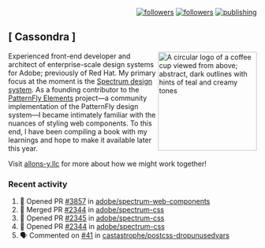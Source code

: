 <p align="right"><a rel="me" href="https://front-end.social/@castastrophe">
    <img alt="followers" title="Follow me on Mastodon" src="https://img.shields.io/mastodon/follow/109297102751309835?domain=https%3A%2F%2Ffront-end.social&label=Follow&logo=mastodon&logoColor=white&style=for-the-badge&labelColor=008080&color=006969"/></a>
  <a href="https://codepen.io/castastrophe/">
    <img alt="followers" title="Follow me on CodePen" src="https://img.shields.io/badge/16-1?color=640464&labelColor=7c007c&style=for-the-badge&logo=codepen&label=Follow"/></a>
<a href="https://castastrophe.medium.com/">
    <img alt="publishing" title="View articles on Medium" src="https://img.shields.io/badge/107-1?color=666&labelColor=444&label=subscribe&logo=medium&logoColor=white&style=for-the-badge"/></a>
</p>

## [&nbsp;Cassondra&nbsp;]

<img align="right" src="https://github-production-user-asset-6210df.s3.amazonaws.com/1840295/253016758-ba468774-1cd3-42c2-8f43-947b5eeb5edf.png" height="200" alt="A circular logo of a coffee cup viewed from above; abstract, dark outlines with hints of teal and creamy tones">

Experienced front-end developer and architect of enterprise-scale design systems for Adobe; previously of Red Hat. My primary focus at the moment is the [Spectrum design system](https://github.com/adobe/spectrum-css). As a founding contributor to the [PatternFly&nbsp;Elements](https://github.com/patternfly/patternfly-elements) project&mdash;a community implementation of the PatternFly design system&mdash;I became intimately familiar with the nuances of styling web components. To this end, I have been compiling a book with my learnings and hope to make it available later this year.

Visit [allons-y.llc](http://allons-y.llc/) for more about how we might work together!

### Recent activity

<!--START_SECTION:activity-->
1. 💪 Opened PR [#3857](https://github.com/adobe/spectrum-web-components/pull/3857) in [adobe/spectrum-web-components](https://github.com/adobe/spectrum-web-components)
2. 🎉 Merged PR [#2344](https://github.com/adobe/spectrum-css/pull/2344) in [adobe/spectrum-css](https://github.com/adobe/spectrum-css)
3. 💪 Opened PR [#2345](https://github.com/adobe/spectrum-css/pull/2345) in [adobe/spectrum-css](https://github.com/adobe/spectrum-css)
4. 💪 Opened PR [#2344](https://github.com/adobe/spectrum-css/pull/2344) in [adobe/spectrum-css](https://github.com/adobe/spectrum-css)
5. 🗣 Commented on [#41](https://github.com/castastrophe/postcss-dropunusedvars/pull/41#issuecomment-1843187921) in [castastrophe/postcss-dropunusedvars](https://github.com/castastrophe/postcss-dropunusedvars)
<!--END_SECTION:activity-->
